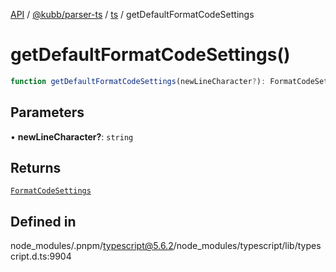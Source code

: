 [API](../../../../../packages.md) / [@kubb/parser-ts](../../../index.md) / [ts](../index.md) / getDefaultFormatCodeSettings

# getDefaultFormatCodeSettings()

```ts
function getDefaultFormatCodeSettings(newLineCharacter?): FormatCodeSettings
```

## Parameters

• **newLineCharacter?**: `string`

## Returns

[`FormatCodeSettings`](../interfaces/FormatCodeSettings.md)

## Defined in

node\_modules/.pnpm/typescript@5.6.2/node\_modules/typescript/lib/typescript.d.ts:9904
